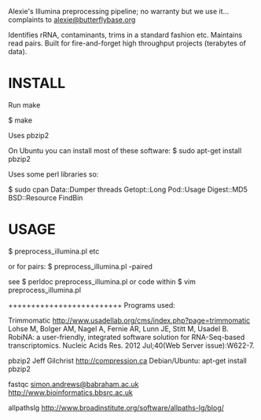 Alexie's Illumina preprocessing pipeline; no warranty but we use it...
complaints to alexie@butterflybase.org

Identifies rRNA, contaminants, trims in a standard fashion etc. Maintains read pairs. Built for fire-and-forget high throughput projects (terabytes of data).


# INSTALL

Run make

$ make

Uses pbzip2

On Ubuntu you can install most of these software:
$ sudo apt-get install pbzip2

Uses some perl libraries so:

$ sudo cpan Data::Dumper threads Getopt::Long Pod::Usage Digest::MD5 BSD::Resource FindBin


# USAGE

$ preprocess_illumina.pl <infile> <infile2> etc 

or for pairs:
$ preprocess_illumina.pl -paired <infile1> <infile2>

see
$ perldoc preprocess_illumina.pl
or code within
$ vim preprocess_illumina.pl


+++++++++++++++++++++++++
Programs used:

Trimmomatic
 http://www.usadellab.org/cms/index.php?page=trimmomatic
 Lohse M, Bolger AM, Nagel A, Fernie AR, Lunn JE, Stitt M, Usadel B. RobiNA: a user-friendly, integrated software solution for RNA-Seq-based transcriptomics. Nucleic Acids Res. 2012 Jul;40(Web Server issue):W622-7.

pbzip2
 Jeff Gilchrist
 http://compression.ca
 Debian/Ubuntu:
 apt-get install pbzip2

fastqc
 simon.andrews@babraham.ac.uk
 http://www.bioinformatics.bbsrc.ac.uk

allpathslg
 http://www.broadinstitute.org/software/allpaths-lg/blog/

